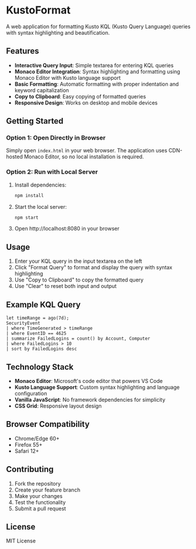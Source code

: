 # KustoFormat

A web application for formatting Kusto KQL (Kusto Query Language) queries with syntax highlighting and beautification.

## Features

- **Interactive Query Input**: Simple textarea for entering KQL queries
- **Monaco Editor Integration**: Syntax highlighting and formatting using Monaco Editor with Kusto language support
- **Basic Formatting**: Automatic formatting with proper indentation and keyword capitalization
- **Copy to Clipboard**: Easy copying of formatted queries
- **Responsive Design**: Works on desktop and mobile devices

## Getting Started

### Option 1: Open Directly in Browser
Simply open `index.html` in your web browser. The application uses CDN-hosted Monaco Editor, so no local installation is required.

### Option 2: Run with Local Server
1. Install dependencies:
   ```bash
   npm install
   ```

2. Start the local server:
   ```bash
   npm start
   ```

3. Open http://localhost:8080 in your browser

## Usage

1. Enter your KQL query in the input textarea on the left
2. Click "Format Query" to format and display the query with syntax highlighting
3. Use "Copy to Clipboard" to copy the formatted query
4. Use "Clear" to reset both input and output

## Example KQL Query

```kusto
let timeRange = ago(7d);
SecurityEvent 
| where TimeGenerated > timeRange 
| where EventID == 4625 
| summarize FailedLogins = count() by Account, Computer 
| where FailedLogins > 10 
| sort by FailedLogins desc
```

## Technology Stack

- **Monaco Editor**: Microsoft's code editor that powers VS Code
- **Kusto Language Support**: Custom syntax highlighting and language configuration
- **Vanilla JavaScript**: No framework dependencies for simplicity
- **CSS Grid**: Responsive layout design

## Browser Compatibility

- Chrome/Edge 60+
- Firefox 55+
- Safari 12+

## Contributing

1. Fork the repository
2. Create your feature branch
3. Make your changes
4. Test the functionality
5. Submit a pull request

## License

MIT License